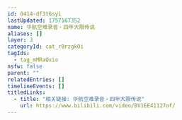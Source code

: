 ```yaml
---
id: 0414-df3t6syi
lastUpdated: 1757167352
name: 华航空难录音・四年大限传说
aliases: []
layer: 3
categoryId: cat_r0rzgkOi
tagIds:
  - tag_mMRaQxio
nsfw: false
parent: ""
relatedEntries: []
timelineEvents: []
titledLinks:
  - title: "相关链接: 华航空难录音・四年大限传说"
    url: https://www.bilibili.com/video/BV1EE41127of/
---
```


